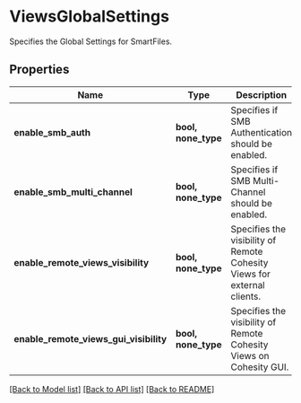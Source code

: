 # ViewsGlobalSettings

Specifies the Global Settings for SmartFiles.

## Properties
Name | Type | Description | Notes
------------ | ------------- | ------------- | -------------
**enable_smb_auth** | **bool, none_type** | Specifies if SMB Authentication should be enabled. | [optional] 
**enable_smb_multi_channel** | **bool, none_type** | Specifies if SMB Multi-Channel should be enabled. | [optional] 
**enable_remote_views_visibility** | **bool, none_type** | Specifies the visibility of Remote Cohesity Views for external clients. | [optional] 
**enable_remote_views_gui_visibility** | **bool, none_type** | Specifies the visibility of Remote Cohesity Views on Cohesity GUI. | [optional] 

[[Back to Model list]](../README.md#documentation-for-models) [[Back to API list]](../README.md#documentation-for-api-endpoints) [[Back to README]](../README.md)


